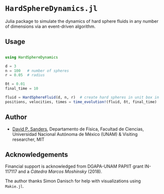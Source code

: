 # `HardSphereDynamics.jl`

Julia package to simulate the dynamics of hard sphere fluids in any number of dimensions via an event-driven algorithm.


## Usage

```julia

using HardSphereDynamics

d = 3
n = 100   # number of spheres
r = 0.05  # radius

δt = 0.01
final_time = 10

fluid = HardSphereFluid(d, n, r)  # create hard spheres in unit box in d dimensions
positions, velocities, times = time_evolution!(fluid, δt, final_time)
```

## Author

- [David P. Sanders](http://sistemas.fciencias.unam.mx/~dsanders), Departamento de Física, Facultad de Ciencias, Universidad Nacional Autónoma de México (UNAM) & Visiting researcher, MIT



## Acknowledgements

Financial support is acknowledged from DGAPA-UNAM PAPIIT grant IN-117117 and a *Cátedra Marcos Moshinsky* (2018).

The author thanks Simon Danisch for help with visualizations using `Makie.jl`.
